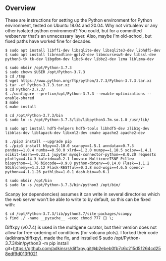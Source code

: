 ## Overview

These are instructions for setting up the Python environment for Python
environment, tested on Ubuntu 18.04 and 20.04.  Why not virtualenv or any
other isolated python environment?  You could, but for a committed
webserver that's an unnecessary layer.  Also, maybe I'm old-school, but
fixed paths have worked fine for decades.

    $ sudo apt install libffi-dev libsqlite-dev libsqlite3-dev libhdf5-dev
    $ sudo apt install libreadline-gplv2-dev libncursesw5-dev libssl-dev python3-tk tk-dev libgdbm-dev libc6-dev libbz2-dev lzma liblzma-dev

    $ sudo mkdir /opt/Python-3.7.3
    $ sudo chown $USER /opt/Python-3.7.3
    $ cd /tmp
    $ wget https://www.python.org/ftp/python/3.7.3/Python-3.7.3.tar.xz
    $ tar -xf Python-3.7.3.tar.xz
    $ cd Python-3.7.3/
    $ ./configure --prefix=/opt/Python-3.7.3 --enable-optimizations --enable-shared
    $ make
    $ make install

    $ cd /opt/Python-3.7.3/bin
    $ sudo ln -s /opt/Python-3.7.3/lib/libpython3.7m.so.1.0 /usr/lib/

    $ sudo apt install hdf5-helpers hdf5-tools libhdf5-dev zlib1g-dev libblas-dev liblapack-dev libxml2-dev cmake apache2 apache2-dev

    $ ./pip3 install --upgrade pip
    $ ./pip3 install h5py==2.10.0 scanpy==1.5.1 anndata==0.7.3 pandas==1.0.4 numba==0.50.0 xlrd==1.2.0 numpy==1.18.5 scipy==1.4.1 scikit-learn==0.23.1 jupyter mysql-connector-python==8.0.20 requests plotly==4.14.3 kaleido==0.2.1 louvain MulticoreTSNE Pillow biopython==1.76 biocode==0.9.0 python-dotenv==0.14.0 Flask==1.1.2 SQLAlchemy==1.2.12 Flask-RESTful==0.3.8 mod-wsgi==4.6.5 opencv-python==4.1.1.26 pathlib==1.0.1 dash-bio==0.6.1

    $ sudo mkdir /opt/bin
    $ sudo ln -s /opt/Python-3.7.3/bin/python3 /opt/bin/

Scanpy (or dependencies) assumes it can write in several directories which the web server won't be able to write to by default, so this can be fixed with:

    $ cd /opt/Python-3.7.3/lib/python3.7/site-packages/scanpy
    $ find ./ -name __pycache__ -exec chmod 777 {} \;

Diffxpy (v0.7.4) is used in the multigene curator, but their version does not allow for free-ordering of conditions (for volcano plots).  I forked their code (adkinsrs/diffxpy), made the fix, and installed
    $ sudo /opt/Python-3.7.3/bin/python3 -m pip install git+https://github.com/adkinsrs/diffxpy.git@b2ebeb0fb7c6c215d51264cd258edf9d013ff021